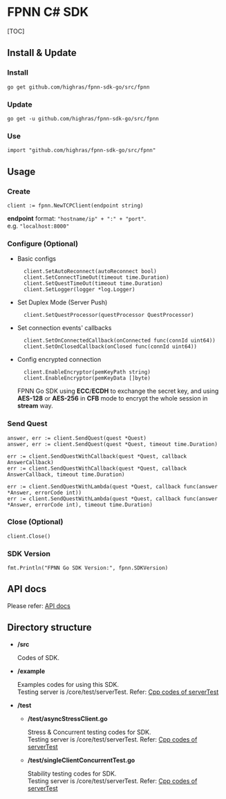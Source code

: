 # FPNN C# SDK

[TOC]

## Install & Update


### Install

	go get github.com/highras/fpnn-sdk-go/src/fpnn

### Update

	go get -u github.com/highras/fpnn-sdk-go/src/fpnn

### Use

	import "github.com/highras/fpnn-sdk-go/src/fpnn"


## Usage

### Create

	client := fpnn.NewTCPClient(endpoint string)

**endpoint** format: `"hostname/ip" + ":" + "port"`.  
e.g. `"localhost:8000"`


### Configure (Optional)

* Basic configs

		client.SetAutoReconnect(autoReconnect bool)
		client.SetConnectTimeOut(timeout time.Duration)
		client.SetQuestTimeOut(timeout time.Duration)
		client.SetLogger(logger *log.Logger)

* Set Duplex Mode (Server Push)

		client.SetQuestProcessor(questProcessor QuestProcessor)

* Set connection events' callbacks

		client.SetOnConnectedCallback(onConnected func(connId uint64))
		client.SetOnClosedCallback(onClosed func(connId uint64))

* Config encrypted connection
	
		client.EnableEncryptor(pemKeyPath string)
		client.EnableEncryptor(pemKeyData []byte)

	FPNN Go SDK using **ECC**/**ECDH** to exchange the secret key, and using **AES-128** or **AES-256** in **CFB** mode to encrypt the whole session in **stream** way.


### Send Quest

	answer, err := client.SendQuest(quest *Quest)
	answer, err := client.SendQuest(quest *Quest, timeout time.Duration)

	err := client.SendQuestWithCallback(quest *Quest, callback AnswerCallback)
	err := client.SendQuestWithCallback(quest *Quest, callback AnswerCallback, timeout time.Duration)

	err := client.SendQuestWithLambda(quest *Quest, callback func(answer *Answer, errorCode int))
	err := client.SendQuestWithLambda(quest *Quest, callback func(answer *Answer, errorCode int), timeout time.Duration)


### Close (Optional)

	client.Close()


### SDK Version

	fmt.Println("FPNN Go SDK Version:", fpnn.SDKVersion)

## API docs

Please refer: [API docs](API.md)


## Directory structure

* **<fpnn-sdk-go>/src**

	Codes of SDK.

* **<fpnn-sdk-go>/example**

	Examples codes for using this SDK.  
	Testing server is <fpnn>/core/test/serverTest. Refer: [Cpp codes of serverTest](https://github.com/highras/fpnn/blob/master/core/test/serverTest.cpp)

* **<fpnn-sdk-go>/test**

	+ **<fpnn-sdk-go>/test/asyncStressClient.go**

		Stress & Concurrent testing codes for SDK.  
		Testing server is <fpnn>/core/test/serverTest. Refer: [Cpp codes of serverTest](https://github.com/highras/fpnn/blob/master/core/test/serverTest.cpp)

	+ **<fpnn-sdk-go>/test/singleClientConcurrentTest.go**

		Stability testing codes for SDK.  
		Testing server is <fpnn>/core/test/serverTest. Refer: [Cpp codes of serverTest](https://github.com/highras/fpnn/blob/master/core/test/serverTest.cpp)